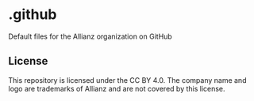 # .github
Default files for the Allianz organization on GitHub

## License

This repository is licensed under the CC BY 4.0. The company name and logo are trademarks of Allianz and are not covered by this license.
